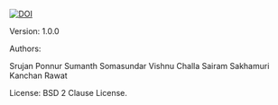 [![DOI](https://zenodo.org/badge/543915548.svg)](https://zenodo.org/badge/latestdoi/543915548)

Version: 1.0.0

Authors:
  
Srujan Ponnur
Sumanth Somasundar
Vishnu Challa
Sairam Sakhamuri
Kanchan Rawat

License: BSD 2 Clause License.
